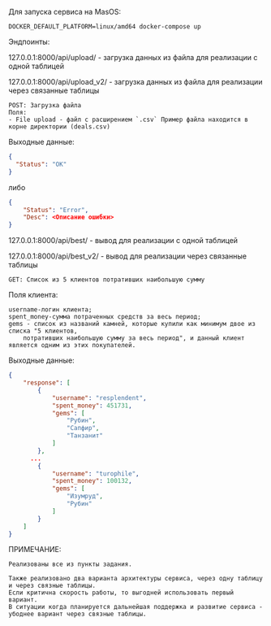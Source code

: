 Для запуска сервиса на MasOS: 

    DOCKER_DEFAULT_PLATFORM=linux/amd64 docker-compose up

Эндпоинты:
    
127.0.0.1:8000/api/upload/ - загрузка данных из файла для реализации с одной таблицей

127.0.0.1:8000/api/upload_v2/ - загрузка данных из файла для реализации через связанные таблицы
    
    POST: Загрузка файла
    Поля:
    - File upload - файл с расширением `.csv` Пример файла находится в корне директории (deals.csv)

Выходные данные:
```json
{
  "Status": "OK"
}
```
либо
```json
{
    "Status": "Error",
    "Desc": <Описание ошибки>
}

```

127.0.0.1:8000/api/best/ - вывод для реализации с одной таблицей

127.0.0.1:8000/api/best_v2/ - вывод для реализации через связанные таблицы

    GET: Список из 5 клиентов потративших наибольшую сумму

Поля клиента:

    username-логин клиента;
    spent_money-сумма потраченных средств за весь период;
    gems - список из названий камней, которые купили как минимум двое из списка "5 клиентов, 
        потративших наибольшую сумму за весь период", и данный клиент является одним из этих покупателей.

Выходные данные:
```json
{
    "response": [
        {
            "username": "resplendent",
            "spent_money": 451731,
            "gems": [
                "Рубин",
                "Сапфир",
                "Танзанит"
            ]
        },
      ...
        {
            "username": "turophile",
            "spent_money": 100132,
            "gems": [
                "Изумруд",
                "Рубин"
            ]
        }
    ]
}
```

ПРИМЕЧАНИЕ:

    Реализованы все из пункты задания.

    Также реализовано два варианта архитектуры сервиса, через одну таблицу и через связные таблицы.
    Если критична скорость работы, то выгодней использовать первый вариант.
    В ситуации когда планируется дальнейшая поддержка и развитие сервиса - убоднее вариант через связные таблицы.
